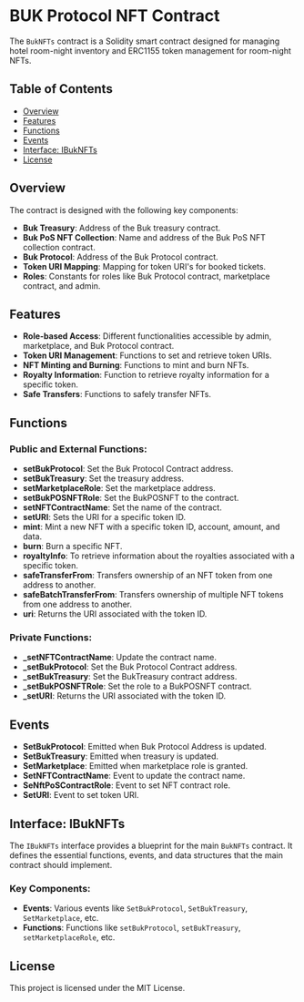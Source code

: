 # BUK Protocol NFT Contract

The `BukNFTs` contract is a Solidity smart contract designed for managing hotel room-night inventory and ERC1155 token management for room-night NFTs.

## Table of Contents

- [Overview](#overview)
- [Features](#features)
- [Functions](#functions)
- [Events](#events)
- [Interface: IBukNFTs](#interface-ibuknfts)
- [License](#license)

## Overview

The contract is designed with the following key components:

- **Buk Treasury**: Address of the Buk treasury contract.
- **Buk PoS NFT Collection**: Name and address of the Buk PoS NFT collection contract.
- **Buk Protocol**: Address of the Buk Protocol contract.
- **Token URI Mapping**: Mapping for token URI's for booked tickets.
- **Roles**: Constants for roles like Buk Protocol contract, marketplace contract, and admin.

## Features

- **Role-based Access**: Different functionalities accessible by admin, marketplace, and Buk Protocol contract.
- **Token URI Management**: Functions to set and retrieve token URIs.
- **NFT Minting and Burning**: Functions to mint and burn NFTs.
- **Royalty Information**: Function to retrieve royalty information for a specific token.
- **Safe Transfers**: Functions to safely transfer NFTs.

## Functions

### Public and External Functions:

- **setBukProtocol**: Set the Buk Protocol Contract address.
- **setBukTreasury**: Set the treasury address.
- **setMarketplaceRole**: Set the marketplace address.
- **setBukPOSNFTRole**: Set the BukPOSNFT to the contract.
- **setNFTContractName**: Set the name of the contract.
- **setURI**: Sets the URI for a specific token ID.
- **mint**: Mint a new NFT with a specific token ID, account, amount, and data.
- **burn**: Burn a specific NFT.
- **royaltyInfo**: To retrieve information about the royalties associated with a specific token.
- **safeTransferFrom**: Transfers ownership of an NFT token from one address to another.
- **safeBatchTransferFrom**: Transfers ownership of multiple NFT tokens from one address to another.
- **uri**: Returns the URI associated with the token ID.

### Private Functions:

- **_setNFTContractName**: Update the contract name.
- **_setBukProtocol**: Set the Buk Protocol Contract address.
- **_setBukTreasury**: Set the BukTreasury contract address.
- **_setBukPOSNFTRole**: Set the role to a BukPOSNFT contract.
- **_setURI**: Returns the URI associated with the token ID.

## Events

- **SetBukProtocol**: Emitted when Buk Protocol Address is updated.
- **SetBukTreasury**: Emitted when treasury is updated.
- **SetMarketplace**: Emitted when marketplace role is granted.
- **SetNFTContractName**: Event to update the contract name.
- **SeNftPoSContractRole**: Event to set NFT contract role.
- **SetURI**: Event to set token URI.

## Interface: IBukNFTs

The `IBukNFTs` interface provides a blueprint for the main `BukNFTs` contract. It defines the essential functions, events, and data structures that the main contract should implement.

### Key Components:

- **Events**: Various events like `SetBukProtocol`, `SetBukTreasury`, `SetMarketplace`, etc.
- **Functions**: Functions like `setBukProtocol`, `setBukTreasury`, `setMarketplaceRole`, etc.

## License

This project is licensed under the MIT License.
